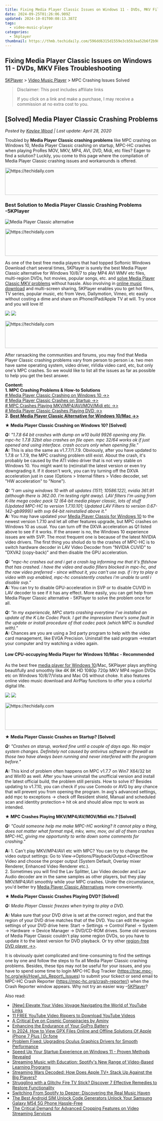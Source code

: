 ```yaml
---
title: Fixing Media Player Classic Issues on Windows 11 - DVDs, MKV Files Troubleshooting
date: 2024-09-25T01:26:06.909Z
updated: 2024-10-01T00:08:13.387Z
tags:
  - video-music-player
categories:
  - 5kplayer
thumbnail: https://thmb.techidaily.com/596dd6315d1559e3cb5b3aa52b6f2b9825ab34a39bbf16416336b018124bf2bc.jpg
---
```


## Fixing Media Player Classic Issues on Windows 11 - DVDs, MKV Files Troubleshooting

[5KPlayer](https://tools.techidaily.com/5kplayer/products/) \> [Video Music Player](https://tools.techidaily.com/5kplayer/video-music-player/) \> MPC Crashing Issues Solved

>  Disclaimer: This post includes affiliate links
>
>  If you click on a link and make a purchase, I may receive a commission at no extra cost to you.
>

## \[Solved\] Media Player Classic Crashing Problems

 _Posted by [Kaylee Wood](https://www.quora.com/profile/Amanda-Hu-21) | Last update: April 28, 2020_ 

Troubled by **Media Player Classic crashing problems** like MPC crashing on Windows 10, Media Player Classic crashing on startup, MPC-HC crashes when playing ProRes MOV, MKV, MP4, AVI, DVD, Midi, etc files? Eager to find a solution? Luckily, you come to this page where the compilation of Media Player Classic crashing issues and workarounds is offered.

<!-- affiliate ads begin -->
<a href="https://ephamedtechinc.pxf.io/c/5597632/2137203/26400" target="_top" id="2137203">
  <img src="//a.impactradius-go.com/display-ad/26400-2137203" border="0" alt="https://techidaily.com" width="728" height="90"/>
</a>
<img height="0" width="0" src="https://ephamedtechinc.pxf.io/i/5597632/2137203/26400" style="position:absolute;visibility:hidden;" border="0" />
<!-- affiliate ads end -->

### Best Solution to Media Player Classic Crashing Problems \-5KPlayer

![Media Player Classic alternative](https://www.5kplayer.com/video-music-player/img/5kplayer-icon-1202.png) 

<!-- affiliate ads begin -->
<a href="https://aligracehair.sjv.io/c/5597632/1934142/19272" target="_top" id="1934142">
  <img src="//a.impactradius-go.com/display-ad/19272-1934142" border="0" alt="https://techidaily.com" width="728" height="90"/>
</a>
<img height="0" width="0" src="https://aligracehair.sjv.io/i/5597632/1934142/19272" style="position:absolute;visibility:hidden;" border="0" />
<!-- affiliate ads end -->

As one of the best free media players that had topped Softonic Windows Download chart several times, 5KPlayer is surely the best Media Player Classic alternative for Windows 10/8/7 to play MP4 AVI WMV etc files, multi-region DVDs, hot movies, popular songs, etc. and [solve Media Player Classic MKV problems](https://tools.techidaily.com/5kplayer/video-music-player/) without hassle. Also involving in [online music download](https://tools.techidaily.com/5kplayer/youtube-download/) and multi-screen sharing, 5KPlayer enables you to get hot films, TV series, popular music, etc from Vevo, Dailymotion, Vimeo, etc easily without costing a dime and share on iPhone/iPad/Apple TV at will. Try once and you will love it! 

[![](https://www.5kplayer.com/video-music-player/../button/freedownbackmac.png)](https://tools.techidaily.com/5kplayer/products/) [![](https://www.5kplayer.com/video-music-player/../button/freedownwhitewin.png)](https://tools.techidaily.com/5kplayer/products/) 

<!-- affiliate ads begin -->
<a href="https://appsumo.8odi.net/c/5597632/2130891/7443" target="_top" id="2130891">
  <img src="//a.impactradius-go.com/display-ad/7443-2130891" border="0" alt="https://techidaily.com" width="728" height="90"/>
</a>
<img height="0" width="0" src="https://appsumo.8odi.net/i/5597632/2130891/7443" style="position:absolute;visibility:hidden;" border="0" />
<!-- affiliate ads end -->

After ransacking the communities and forums, you may find that Media Player Classic crashing problems vary from person to person i.e. two men have same operating system, video driver, nVidia video card, etc, but only one's MPC crashes. So we would like to list all the issues as far as possible to help you get the best answer.

**Content:**  
**1\. MPC Crashing Problems & How-to Solutions**  
[\# Media Player Classic Crashing on Windows 10 ->>](https://tools.techidaily.com/5kplayer/video-music-player/)  
[\# Media Player Classic Crashes on Startup ->>](https://tools.techidaily.com/5kplayer/video-music-player/)  
[\# MPC Crashes Playing MKV/MP4/AVI/MOV/Midi etc ->>](https://tools.techidaily.com/5kplayer/video-music-player/)  
[\# Media Player Classic Crashes Playing DVD ->>](https://tools.techidaily.com/5kplayer/video-music-player/)  
**2\. [Best Media Player Classic Alternative for Windows 10/Mac ->>](https://tools.techidaily.com/5kplayer/video-music-player/)**

**★ Media Player Classic Crashing on Windows 10? \[Solved\]** 

_**Q:** "1.7.8 64 bit crashes with dump on w10 build 9926 opening any file. mpc-hc 1.7.8 32bit also crashes on file open. mpc 32/64 works ok if just opened and using interface. crash occurs only when opening file."_  
**A:** This is also the same as v1.7.7/1.7.9\. Obviously, after you have updated to 1.7.8 or 1.7.9, the MPC crashing problem still exist. About the crash, it's probably be caused by the ATI video driver that is not very stable on Windows 10\. You might want to (re)install the latest version or even try downgrading it. If it doesn't work, you can try turning off the DXVA acceleration just in case (Options > Internal filters > Video decoder, set "HW acceleration" to "None"). 

_**Q:** "I am using windows 10 with all updates (1511; 10586.122), nvidia 361.91 (although there is 362.00\. I'm testing right away). LAV filters I'm using from K-lite mega codec pack 12 (64-bit media player classic, lots of stuff (Updated MPC-HC to version 1.7.10.101; Updated LAV Filters to version 0.67-142-gb9999)) with svp 64-bit reinstalled above it."_  
**A:** You may have updated your [Media Player Classis for Windows 10](https://tools.techidaily.com/5kplayer/video-music-player/) to the newest version 1.7.10 and let all other features upgrade, but MPC crashes on Windows 10 as usual. You can turn off the DXVA acceleration as Q1 listed above to see if it works. If the answer is no, the Windows 10 experience issues are with SVP. The most frequent one is because of the latest NVIDIA video drivers. The first thing you sholud do to the crashes of MPC-HC is to switch hardware decoder in LAV Video Decoder from "NVIDIA CUVID" to "DXVA2 (copy-back)" and then disable the GPU acceleration. 

_**Q:** "mpc-hc crashes out and i get a crash log informing me that it's ffdshow that has crashed. i have the video and audio filters blocked in mpc-hc, and the raw video preferred - since without it, you can't use svp. if i try to play a video with svp enabled, mpc-hc consistently crashes i'm unable to until i disable svp."_  
**A:** You can try to disable GPU-acceleration in SVP or to disable CUVID in LAV decoder to see if it has any effect. More easily, you can get help from Media Player Classic alternative - 5KPlayer to solve the problem once for all. 

_**Q:** "In my experiencde, MPC starts crashing everytime I've installed an update of the K Lite Codec Pack. I get the impression there's some fault in the update or install procedure of that codec pack (which MPC is bundled with)."_  
**A:** Chances are you are using a 3rd party program to help with the video card management, like EVGA Precision. Uninstall the said program ->restart your computer and try watching a video again. 

#### Low CPU-occupying Media Player for Windows 10/Mac - Recommended

As the best free [media player for Windows 10](https://tools.techidaily.com/5kplayer/video-music-player/)/Mac, 5KPlayer plays anything beautifully and smoothly like 4K 8K HD 1080p 720p MKV MP4 region DVDs etc on Windows 10/8/7/Vista and Mac OS without choke. It also features online video music download and AirPlay functions to offer you a colorful digital life.

[![](https://www.5kplayer.com/video-music-player/../button/freedownwhitewin.png)](https://tools.techidaily.com/5kplayer/products/) [![](https://www.5kplayer.com/video-music-player/../button/freedownwhitemac.png)](https://tools.techidaily.com/5kplayer/products/) 

<!-- affiliate ads begin -->
<a href="https://appsumo.8odi.net/c/5597632/2123733/7443" target="_top" id="2123733">
  <img src="//a.impactradius-go.com/display-ad/7443-2123733" border="0" alt="https://techidaily.com" width="728" height="90"/>
</a>
<img height="0" width="0" src="https://appsumo.8odi.net/i/5597632/2123733/7443" style="position:absolute;visibility:hidden;" border="0" />
<!-- affiliate ads end -->

**★ Media Player Classic Crashes on Startup? \[Solved\]** 

_**Q:** "Crashes on starup, worked fine until a couple of days ago. No major system changes. Definitely not caused by antivirus software or firewall as those two have always been running and never interfered with the program before."_

**A:** This kind of problem often happens on MPC v1.7.7 on Win7 X64/32 bit and Win10 as well. After you have uninstall the unofficial version and install the latest official build, the problem still persists. How to solve it? Besides updating to v1.7.10, you can check if you use Comodo or AVG by any chance that will prevent you from opening the program. In avg's advanced settings, add mpc to exceptions -> check off Resident shield, Manual and scheduled scan and identity protection-> hit ok and should allow mpc to work as intended. 

**★ MPC Crashes Playing MKV/MP4/AV/MOV/Midi etc.? \[Solved\]** 

_**Q:** "Could someone help me make MPC-HC working? It cannot play a thing, does not matter what format mp4, mkv, wmv, mov, avi all of them crashes MPC-HC, giving me opportunity to write down some comments for crashing."_

**A:** 1\. Can't play MKV/MP4/AVI etc with MPC? You can try to change the video output settings: Go to View->Options/Playback/Output->DirectShow Video and choose the proper output (System Default, Overlay mixer Renderer, Enhanced Video Renderer etc.).  
2\. Sometimes you will find the Lav Splitter, Lav Video decoder and Lav Audio decoder are in the same samples as other players, but they play MKV/MP4/AVI smoothly while your MPC crashes. Under the circumstance, you'd better try [Media Player Classic Alternatives](https://tools.techidaily.com/5kplayer/video-music-player/) more conveniently. 

**★ Media Player Classic Crashes Playing DVD? \[Solved\]**

_**Q:** Media Player Classic freezes when trying to play a DVD._ 

**A:** Make sure that your DVD drive is set at the correct region, and that the region of your DVD drive matches that of the DVD. You can edit the region settings of your DVD drive here: Start -> Settings -> Control Panel -> System -> Hardware -> Device Manager -> DVD/CD-ROM drives. Some old versions of Media Player Classic couldn't play some region DVDs, so you have to update it to the latest version for DVD playback. Or try other [region-free DVD player ->>](https://tools.techidaily.com/5kplayer/video-music-player/).

It is obviously quiet complicated and time-consuming to find the settings one by one and follow the steps to fix all Media Player Classic crashing problems. Besides, these tips may not be useful for your issues, and you have to spend some time to login MPC-HC Bug Tracker (https://trac.mpc-hc.org/wiki/How\_to\_Report\_Issues) to submit your tickect or send email to MPC-HC Crash Reporter (https://mpc-hc.org/crash-reporter/) when the Crash Reporter window appears. Why not try an easier way –[5KPlayer](https://tools.techidaily.com/5kplayer/products/)?

<ins class="adsbygoogle"
     style="display:block"
     data-ad-format="autorelaxed"
     data-ad-client="ca-pub-7571918770474297"
     data-ad-slot="1223367746"></ins>

<ins class="adsbygoogle"
     style="display:block"
     data-ad-client="ca-pub-7571918770474297"
     data-ad-slot="8358498916"
     data-ad-format="auto"
     data-full-width-responsive="true"></ins>

<span class="atpl-alsoreadstyle">Also read:</span>
<div><ul>
<li><a href="https://youtube-tips.techidaily.com/levate-your-video-voyage-navigating-the-world-of-youtube-links/"><u>[New] Elevate Your Video Voyage Navigating the World of YouTube Links</u></a></li>
<li><a href="https://youtube-docs.techidaily.com/ee-youtube-video-rippers-to-download-youtube-videos/"><u>11 FREE YouTube Video Rippers to Download YouTube Videos</u></a></li>
<li><a href="https://buynow-help.techidaily.com/a-critical-eye-on-cosmic-conspiracies-by-aminy/"><u>A Critical Eye on Cosmic Conspiracies by Aminy</u></a></li>
<li><a href="https://extra-hints.techidaily.com/enhancing-the-endurance-of-your-gopro-battery/"><u>Enhancing the Endurance of Your GoPro Battery</u></a></li>
<li><a href="https://iphone-location.techidaily.com/in-2024-how-to-view-gpx-files-online-and-offline-solutions-of-apple-iphone-7-plus-drfone-by-drfone-virtual-ios/"><u>In 2024, How to View GPX Files Online and Offline Solutions Of Apple iPhone 7 Plus | Dr.fone</u></a></li>
<li><a href="https://win-able.techidaily.com/problem-fixed-upgrading-oculus-graphics-drivers-for-smooth-performance/"><u>Problem Fixed: Upgrading Oculus Graphics Drivers for Smooth Performance</u></a></li>
<li><a href="https://win-forum.techidaily.com/speed-up-your-startup-experience-on-windows-11-proven-methods-revealed/"><u>Speed Up Your Startup Experience on Windows 11 - Proven Methods Revealed</u></a></li>
<li><a href="https://media-tips.techidaily.com/streaming-music-with-education-spotifys-new-range-of-video-based-learning-programs/"><u>Streaming Music with Education: Spotify's New Range of Video-Based Learning Programs</u></a></li>
<li><a href="https://media-tips.techidaily.com/streaming-wars-decoded-how-does-apple-tvplus-stack-up-against-the-big-players/"><u>Streaming Wars Decoded: How Does Apple TV+ Stack Up Against the Big Players?</u></a></li>
<li><a href="https://media-tips.techidaily.com/struggling-with-a-glitchy-fire-tv-stick-discover-7-effective-remedies-to-restore-functionality/"><u>Struggling with a Glitchy Fire TV Stick? Discover 7 Effective Remedies to Restore Functionality</u></a></li>
<li><a href="https://media-tips.techidaily.com/switching-from-spotify-to-deezer-discovering-the-real-music-haven/"><u>Switching From Spotify to Deezer: Discovering the Real Music Haven</u></a></li>
<li><a href="https://sim-unlock.techidaily.com/the-best-android-sim-unlock-code-generators-unlock-your-samsung-galaxy-m54-5g-phone-hassle-free-by-drfone-android/"><u>The Best Android SIM Unlock Code Generators Unlock Your Samsung Galaxy M54 5G Phone Hassle-Free</u></a></li>
<li><a href="https://media-tips.techidaily.com/the-critical-demand-for-advanced-cropping-features-on-video-streaming-services/"><u>The Critical Demand for Advanced Cropping Features on Video Streaming Services</u></a></li>
</ul></div>

